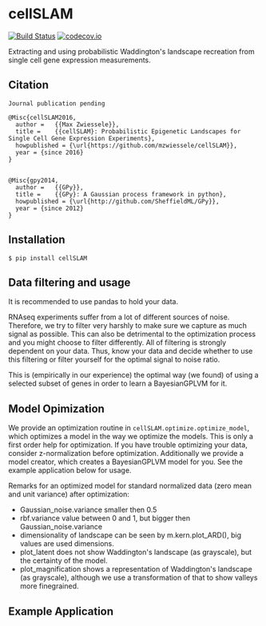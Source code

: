# cellSLAM

[![Build Status](https://travis-ci.org/mzwiessele/manifold.svg?branch=master)](https://travis-ci.org/mzwiessele/manifold) [![codecov.io](http://codecov.io/github/mzwiessele/manifold/coverage.svg?branch=master)](http://codecov.io/github/mzwiessele/manifold?branch=master)

Extracting and using probabilistic Waddington's landscape recreation from single cell gene expression measurements.

## Citation

    Journal publication pending

    @Misc{cellSLAM2016,
      author =   {{Max Zwiessele}},
      title =    {{cellSLAM}: Probabilistic Epigenetic Landscapes for Single Cell Gene Expression Experiments},
      howpublished = {\url{https://github.com/mzwiessele/cellSLAM}},
      year = {since 2016}
    }


    @Misc{gpy2014,
      author =   {{GPy}},
      title =    {{GPy}: A Gaussian process framework in python},
      howpublished = {\url{http://github.com/SheffieldML/GPy}},
      year = {since 2012}
    }


## Installation

`$ pip install cellSLAM`

## Data filtering and usage

It is recommended to use pandas to hold your data. 

RNAseq experiments suffer from a lot of different sources of noise. Therefore, 
we try to filter very harshly to make sure we capture as much signal as possible.
This can also be detrimental to the optimization process and you might 
choose to filter differently. All of filtering is strongly dependent on your
data. Thus, know your data and decide whether to use this filtering or 
filter yourself for the optimal signal to noise ratio.  
    
This is (empirically in our experience) the optimal way (we found) of using a 
selected subset of genes in order to learn a BayesianGPLVM for it.

## Model Opimization

We provide an optimization routine in `cellSLAM.optimize.optimize_model`, which optimizes a model in the way we optimize the models. 
This is only a first order help for optimization. If you have trouble optimizing your data, consider z-normalization before optimization. 
Additionally we provide a model creator, which creates a BayesianGPLVM model for you. See the example application below for usage.

Remarks for an optimized model for standard normalized data (zero mean and unit variance) after optimization:

  - Gaussian_noise.variance smaller then 0.5
  - rbf.variance value between 0 and 1, but bigger then Gaussian_noise.variance
  - dimensionality of landscape can be seen by m.kern.plot_ARD(), big values are used dimensions.
  - plot_latent does not show Waddington's landscape (as grayscale), but the certainty of the model.
  - plot_magnification shows a representation of Waddington's landscape (as grayscale), although we use a transformation of that to show valleys more finegrained.

## Example Application

```python



```
